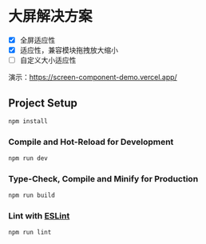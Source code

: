# 大屏解决方案

- [x] 全屏适应性
- [x] 适应性，兼容模块拖拽放大缩小
- [ ] 自定义大小适应性

演示：https://screen-component-demo.vercel.app/

## Project Setup

```sh
npm install
```

### Compile and Hot-Reload for Development

```sh
npm run dev
```

### Type-Check, Compile and Minify for Production

```sh
npm run build
```

### Lint with [ESLint](https://eslint.org/)

```sh
npm run lint
```
